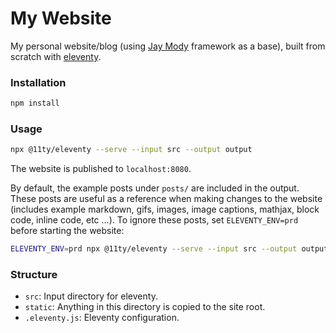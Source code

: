 # My Website
My personal website/blog (using [Jay Mody](https://github.com/jaymody/website) framework as a base), built from scratch with [eleventy](https://www.11ty.dev).

### Installation
```bash
npm install
```

### Usage
```bash
npx @11ty/eleventy --serve --input src --output output
```
The website is published to `localhost:8080`.

By default, the example posts under `posts/` are included in the output. These posts are useful as a reference when making changes to the website (includes example markdown, gifs, images, image captions, mathjax, block code, inline code, etc ...). To ignore these posts, set `ELEVENTY_ENV=prd` before starting the website:
```bash
ELEVENTY_ENV=prd npx @11ty/eleventy --serve --input src --output output
```

### Structure
- `src`: Input directory for eleventy.
- `static`: Anything in this directory is copied to the site root.
- `.eleventy.js`: Eleventy configuration.
